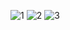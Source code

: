 ![1](https://github.com/user-attachments/assets/b82cf64e-cda5-4483-b475-d30a9c1d40d0)
![2](https://github.com/user-attachments/assets/f14f7734-dffb-42fc-81c1-c0600694f40f)
![3](https://github.com/user-attachments/assets/1892ce50-d38b-46ab-a6a1-d2c2cd15b8a1)
